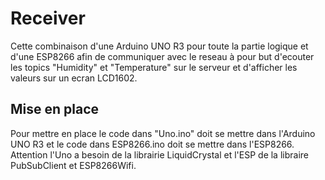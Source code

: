 # Receiver

Cette combinaison d'une Arduino UNO R3 pour toute la partie logique et d'une ESP8266 afin de communiquer avec le reseau à pour but d'ecouter les topics "Humidity" et "Temperature" sur le serveur et d'afficher les valeurs sur un ecran LCD1602.

## Mise en place

Pour mettre en place le code dans "Uno.ino" doit se mettre dans l'Arduino UNO R3 et le code dans ESP8266.ino doit se mettre dans l'ESP8266. 
Attention l'Uno a besoin de la librairie LiquidCrystal et l'ESP de la libraire PubSubClient et ESP8266Wifi.